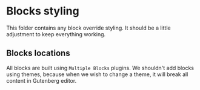 # Blocks styling

This folder contains any block override styling. It should be a little adjustment to keep everything working.

## Blocks locations

All blocks are built using  `Multiple Blocks` plugins. We shouldn't add blocks using themes, because when we wish to change a theme, it will break all content in Gutenberg editor.
